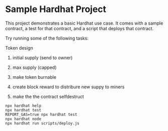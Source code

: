 # Sample Hardhat Project

This project demonstrates a basic Hardhat use case. It comes with a sample contract, a test for that contract, and a script that deploys that contract.

Try running some of the following tasks:

Token design 

1) initial supply (send to owner)

2) max supply (capped)

3) make token burnable

4) create block reward to distribure new suppy to miners

5) make the the contract selfdestruct


```shell
npx hardhat help
npx hardhat test
REPORT_GAS=true npx hardhat test
npx hardhat node
npx hardhat run scripts/deploy.js
```
